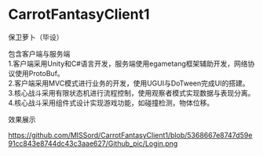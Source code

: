 # CarrotFantasyClient1
 保卫萝卜（毕设）
 
 包含客户端与服务端  
 1.客户端采用Unity和C#语言开发，服务端使用egametang框架辅助开发，网络协议使用ProtoBuf。  
 2.客户端采用MVC模式进行业务的开发，使用UGUI与DoTween完成UI的搭建。  
 3.核心战斗采用有限状态机进行流程控制，使用观察者模式实现数据与表现分离。  
 4.核心战斗采用组件式设计实现游戏功能，如碰撞检测，物体位移。  


效果展示  

https://github.com/MISSord/CarrotFantasyClient1/blob/5368667e8747d59e91cc843e8744dc43c3aae627/Github_pic/Login.png
